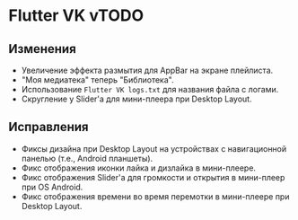 <!-- markdownlint-disable MD033 -->

# Flutter VK vTODO

## Изменения

- Увеличение эффекта размытия для AppBar на экране плейлиста.
- "Моя медиатека" теперь "Библиотека".
- Использование `Flutter VK logs.txt` для названия файла с логами.
- Скругление у Slider'а для мини-плеера при Desktop Layout.

## Исправления

- Фиксы дизайна при Desktop Layout на устройствах с навигационной панелью (т.е., Android планшеты).
- Фикс отображения иконки лайка и дизлайка в мини-плеере.
- Фикс отображения Slider'а для громкости и открытия в мини-плеер при OS Android.
- Фикс отображения времени во время перемотки в мини-плеере при Desktop Layout.

<!-- Изменения с других Pre-release версий, которые должны быть отображены в non-pre версии:

**Важное предупреждение**: это **бета-обновление**, содержащее в себе немало технических изменений. Сейчас приложение находится в частично "поломанном" состоянии. Обновляйтесь только в том случае, если и вправду понимаете, что делаете. Вам, вероятнее всего, придётся откатиться до [предыдущей версии Flutter VK](https://github.com/Zensonaton/FlutterVK/releases) если Вы хотите стабильной работы приложения. **Сейчас очень много всего в приложении поломано**, и я это знаю. К примеру, такие вещи, как открытие плейлистов, кэширование, получение текстов песен и прочего целиком и полностью поломано.

Это обновление привносит в себя огромное техническое изменение: Переход от одной библиотеки для state-менеджмента, [`provider`](https://pub.dev/packages/provider) к другой, [`riverpod`](https://pub.dev/packages/riverpod) и [`flutter_hooks`](https://pub.dev/packages/flutter_hooks), а так же библиотека [`go_router`](https://pub.dev/packages/go_router) для реализации навигации между страницами.

К сожалению, эти технические изменения почти что не видны обычному пользователю, однако они были нужны ради стабильной работы приложения, а так же различных оптимизаций. Однако, несмотря на это, обновление привнесло некоторые изменения интерфейса и прочих функций.

## Изменения

- Настройка "Перемотка при запуске предыдущего трека".
- Настройка "Спойлер следующего трека".
- Новые функции: "Экспорт настроек", "импорт настроек" для синхронизации настроек и локальных изменений треков.
- Новая функция: "Заменить трек локально" на экране информации по треку.
- Анимация Slider'а для мини-плеера при Desktop Layout.
- Избавление от анимации загрузки в виде LinearProgressIndicator в мини-плеере.
- Изменение шрифта для спойлера следующего трека.
- Избавление от надписи "соединение восстановлено".
- Кнопка `...` вместо сердца на экране плейлиста.
- Более сжатый интерфейс для Mobile Layout.
- Отображение иконки кэшированного, локально заменённого, ограниченного треков.
- Другой текст в диалоге при попытке запустить воспроизведение недоступного трека.
- Множество новых комбинаций клавиш:
  - <kbd>F11</kbd> (теперь работает везде).
  - <kbd>CTRL</kbd>+<kbd>◀️</kbd>: предыдущий трек.
  - <kbd>CTRL</kbd>+<kbd>▶️</kbd>: следующий трек.
  - <kbd>CTRL</kbd>+<kbd>F</kbd>: открывает плейлист "любимая музыка".
  - <kbd>CTRL</kbd>+<kbd>S</kbd>: переключение shuffle.
  - <kbd>CTRL</kbd>+<kbd>L</kbd>: переключение повтора текущего трека.
  - <kbd>CTRL</kbd>+<kbd>Q</kbd>: закрыть приложение.
  - <kbd>◀️</kbd>: перемотка назад на 5 секунд.
  - <kbd>▶️</kbd>: перемотка вперёд на 5 секунд.
  - <kbd>🔼</kbd>: +10% громкости.
  - <kbd>🔽</kbd>: -10% громкости.
- Использование Impeller на OS Android.
- Анимация паузы/воспроизведения у кнопки на экране плейлиста.
- Копирование название трека в мини-плеере при Desktop Layout. (сделано по запросу)
- Новая настройка: "альтернативный слайдер воспроизведения".
- Новая настройка: "воспроизведение после закрытия" для OS Android.
- Новая настройка: "перемешка треков при воспроизведении".
- Небольшая оптимизация метода `secondsAsString`.
- Загрузка информации по следующему треку после загрузки информации по текущему.
- Полная перепись мини-плеера снизу:
  - Оптимизации плеера.
  - Множество новых анимаций при паузе, переключения трека.
  - Новый вид у Slider'а на Desktop Layout.
  - Более "аккуратная" система по переключения трека свайпом.
  - Оптимизации плеера (уменьшение количества rebuild'ов).
  - Анимация загрузки во время загрузки трека.
  - Отображение позиции Slider'а в секундах во время перемещения ползунка.
  - Отображение цветов следующего трека перед окончанием воспроизведения текущего, если настройка "спойлер следующего трека" включена.
  - Другая иконка у shuffle мини-плеера во время работы VK Mix.
  - Возможность переключения показа оставшегося времени до окончания трека по нажатию на надпись с временем воспроизведения на Desktop Layout.
- Загрузка обновления на OS Android в зависимости от архитектуры устройства. (сокращение размера файла в 2.5~ раза).
- Улучшения производительности на экране плейлистов.
- Избавление от неработающих опций на экране параметра трека.
- Новая функция: "Поиск по Genius" на экране трека.
- Отображение размера плейлиста в МБ/ГБ при отключении кэширования.
- Новый раздел "библиотека" для Mobile Layout.
- Избавление от раздела "Моя музыка" при Mobile Layout.
- Новый дизайн, а так же кнопки для закрытия разделов при наведении.
- Анимация изменения количества треков на главном экране.
- Перенос кнопок с выключателями разделов наверх на Mobile Layout.
- Кнопка "share playlists dump" на экране debug playlists viewer.
- Использование indent'ов для JSON DB dump.
- Настройка "спойлер следующего трека" теперь прячется при Mobile Layout.
- Избавление от фокуса при запуске воспроизведения трека.
- Избавление от клавиатуры при открытии диалога с параметрами трека.
- Эффект затемнения и размытия для AppBar на экране плейлиста.
- Избегание fallback-цвета при получении цветов обложек трека.
- Изменение текста в ScaffoldMessenger при загрузке обновления.
- Изменение размера верхнего блока с информацией на экране плейлиста, что бы не мешать скроллингу.
- Корректировка размера константы, определяющая размер плейлиста после кэширования.
- Кнопка "сбросить" для функции "заменить обложку".
- Изменения Padding'ов на экране плейлиста.
- Отображение Placeholder'а, если у пользователя нет аватарки в ВК.
- Новая плашка, если рекомендации не подключены.
- Изменение расположения у некоторых настроек.
- Вибрации при изменении настроек.
- Надпись "Debug" у кнопки "О приложении".
- Обработчик ошибки, если после удаления трека прошло немало времени.
- Сохранение состояния loop mode после перезапуска приложения.
- Сохранение громкости плеера после перезапуска приложения (сделано по запросу 😉).
- Восстановление shuffle после запуска VK Mix.
- Реализация функционала по загрузке текстов песен с LRCLIB.
- Изменения некоторых строчек, отображаемых в интерфейсе.
- Улучшения алгоритма поиска обложек через Deezer.
- Улучшение логирования ошибок загрузок при кэшировании.
- Обработчик ошибок при загрузке метаданных трека.
- Избавление от `Thumbnails` внутри объекта `Album` в БД с целью уменьшения места, занимаемого БД.
- Использование браузерного User-Agent для обычного Dio.
- Увеличение количества одновременно кэшируемых треков на мобильных устройствах до 3.
- Реализация prefetching'а для OS Windows.
- Другое отображение subtitle трека у мини-плееров.
- Новая реализация экрана плейлиста.
- Изображения того, что сейчас загружается на экране загрузок.
- Избавление от свечения на экране загрузки у раздела "загружено ранее".
- Избавление от жирного текста у `@username` на экране профиля.
- Увеличение расстояния от названия раздела до содержимого на экране профиля для мобильного интерфейса.
- Отключение показа длительности трека и его кэша на главном экране при мобильном интерфейсе.
- Избавление от анимации размера плеера при Desktop Layout'е.
- Логирование слишком долгой загрузки данных с БД.
- Изменение настройки "тип палитры цветов обложки" теперь изменяет цвета интерфейса мгновенно.
- Реализация системы кэширования плейлистов.
- Кнопка "тип палитры цветов обложки" теперь отключена, если рекомендации не подключены.
- Система для менеджмента загрузок.
- Избавление от старой и неработающей системы кэширования плейлистов.
- Избавление от лишних Repaint'ов благодаря `RepaintBoundary`.
- Кэширование цветов обложек в БД.
- Отображение недоступных треков.
- Вместо ID пользователя отображается его `@username` в профиле.
- Перепись экрана профиля с целью уменьшения количества повторения кода.
- Изменение вида настроек на экране профиля.
- Иконка открытия диалога возле кнопок на экране профиля.
- Изменение названий и описаний у многих настроек для упрощения читабельности.
- Настройка "OLED-тема" теперь отключается, если включена светлая тема.
- Настройка "debug-логирование плеера" теперь отображено лишь на desktop-платформах.
- Пересмотр значений по-умолчанию у настроек.
- Избавление от функционала загрузки треков из Spotify ввиду ограничений со стороны сервера без premium-подписки.
- Возвращение функции "экспорт списка треков".
- Логирование ошибок Provider'ов.
- Новая настройка: "Тип палитры цветов обложки".
- Новое сообщение для README-файла, располагаемый в папке с кэшированными треками.
- Более правильный цвет у "свечения" обложек треков в мини и полноэкранном плееров.
- Своя реализация для получения цветов обложки трека, использующая Isolate где это возможно.
- Избавление от `WelcomeDialog` при авторизации.
- Избавление от `PhotoMaxOrig` ввиду ненадобности.
- Изменение текста для диалога "подключение рекомендаций".
- Избавление от диалога, спрашивающего разрешение на отправку статистики о прослушивании треков.
- Игнорирование ошибки "какой сейчас вайб не был найден".
- Управление плеером теперь использует toggle'ы вместо `!state`.
- Уменьшение количества вызовов `setState` от плеера.
- Удаление настройки "Точный алгоритм цветов плеера".
- Проверка на соответствие ID пользователей ВК при вторичной авторизации.
- Некоторые из кнопок (лайк, дизлайк) вместо полноэкранной анимации загрузки теперь отображают загрузку в самой кнопке.
- Настройка для debug-логирования плеера.
- Длительность треков теперь не отображается в разделе "Совпадения по вкусам".
- Lottie-анимация у VK Mix теперь отображается лишь во время воспроизведения.
- Адекватный Skeleton-loader для VK Mix.
- Система для логирования крашей и других проблем приложения.
- Долгое нажатие на кнопку "паузы" в мини-плеере снизу теперь его насильно останавливает.
- Изменение текста для `WelcomeRoute`.
- Избавление от показа длительности трека на экране плейлиста.
- Улучшения производительности на экране плейлиста.
- Сохранение состояние Shuffle при его переключении через уведомление на OS Android.
- Избавление от старого кода для кэширования для `audio_player`.
- Использование seek-событий вместо position при обновлении уведомления.
- Глобальный поиск и экран "тип палитры цветов обложки" теперь не использует кэшированные изображения.
- Визуальные изменения экрана обновления.
- Кнопка "показать прогресс" при запуске загрузки обновления.
- Использование асинхронных методов для сохранения файлов.
- Хранение всех категорий API методов ВКонтакте в классе `VKAPI`.
- Миграция с `http` на `dio`.
- У `Thumbnails` класса теперь значения не могут быть null.
- Оптимизации, а так же удаление костылей связанных с массовым получением альбомов.
- Избавление от анимации появления изображения трека.
- Использование `/welcome` как go_route вместо `/`.
- Оптимизации.
- Перепись `CachedStreamAudioSource`.
- Обработчики случаев, когда плеер запускал не/кэшированный трек (`ExtendedAudio.isCached`), с/без кэша (`File.exists()`).
- Использование другой структуры папок для треков.
- Избавление от лишних библиотек `media_kit` для Android. Размер приложения уменьшился с ~42 МБ до ~15 МБ.
- Использование более простых операций сравнения плейлистов.
- Небольшое уведомление при установке бета-версии приложения.
- Установка бета-версии приложения теперь автоматически устанавливает бета-канал в настройках.
- Система миграций БД.
- Избавление от ненужных полей в БД.
- Удалил лишние ключи локализации, связанных с предупреждением об оповещении API ВК о прослушивании трека.
- Кнопка "показать список изменений" на экране профиля.
- Увеличение разрешения изображения плейлистов.
- Изменение текста для playlists viewer.
- Обработчик ошибок VK API вместо множества вызовов `raiseOnAPIError`.
- Избавление от лишних `compute` при парсинге JSON в классы.
- Установка `access_token` при помощи Dio Interceptor'ов.
- Избавление от методов `callVkAPI`.
- Поддержка `gzip` для API-запросов, дающий сжатие API-запросов в ~30%.
- Debug-кнопка для бенчмаркинга API-запроса.
- Хранение размера кэшированного трека в БД.
- Категория "визуал" теперь находится выше "музыкального плеера" на экране профиля.
- Запрос на получение уведомлений при запуске приложения.
- Система защиты от downgrade'а БД.

## Фиксы

- Фикс Skeleton Loader'а на экране плейлиста для плейлиста "любимая музыка".
- Фикс выделения текста в мини-плеере на Desktop Layout.
- Исправления кода после миграции на новую версию Flutter.
- Фикс анимации мини-плеера на Desktop Layout.
- Фикс неправильного размера анимации загрузки.
- Фикс неправильного размера анимации загрузки.
- Фикс неправильного расположения текста с описанием типа плейлиста.
- Фикс растягивания экрана плейлиста из-за поиска.
- Фикс закрытия поиска на экране плейлиста кнопкой назад на OS Android.
- Фикс сохранения и загрузки поля `forceDeezerThumbs`.
- Фикс неправильного `Curve` у "стрелочки" у менеджера загрузок.
- Фикс ошибки "setPauseOnMute can only be enabled ..." после импорта настро6ек.
- Фикс проверки на наличие обновлений в debug-режиме.
- Фикс бага, из-за которого обложка трека не обновлялась в мини-плеере снизу после изменения обложки через Deezer.
- Фикс глючного отображения следующего трека после переключения текущего в Desktop Layout.
- Фикс цветов Navigation и status bar'ов на OS Android после закрытия приложения и/ли смены цветовой схемы.
- Фикс цветов интерфейса при светлой теме.
- Фикс постоянного отображения уведомления об установленной бета-версии.
- Фикс отображения обложки как фон полноэкранного плеера.
- Фикс изменения цветов экрана плейлиста в зависимости от трека.
- Фикс лагучей перемотки на OS Windows.
- Фикс постоянных перестроек интерфейса на Desktop Layout из-за `ProgressIndicatorIcon`.
- Фикс обновления трека в медиа-уведомлении.
- Фикс мини-плеера, появляющегося над клавиатурой на экране плейлиста.
- Фикс сломанного кэширования плейлистов.
- Фикс бага на Android, из-за которого треки играли с самого начала после перемотки.
- Фикс открытия экрана с деталями трека зажатием пальца.
- Фикс "застрявшего" прогресса воспроизведения при переключении между треками.
- Фикс невозможности запустить воспроизведение плейлиста на ПК нажатием по центру.
- Фикс запуска других плейлистов после запуска VK Mix.
- Фикс цветов экрана плейлиста.
- Фикс необновляющегося названия плейлиста.
- Фикс отображения текстов песен при Mobile Layout.
- Фикс цветов приложения.
- Фикс OLED-темы.
- Фикс иконки настройки "канал обновлений".
- Фикс появления кнопки "В реальном времени" если не подключены рекомендации ВК.
- Фикс выхода из аккаунта, если нету папки с треками.
- Фикс появления плейлистов из раздела "в реальном времени" в виде Skeleton-loader'ов.
- Фикс входа в приложение ввиду SSL-сертификатов.
- Фикс различных багов интерфейса, связанных с закрытием плеера.
- Фикс запуска приложения.
- Фикс авторизации.
- Фикс цветов "сердечек" у `AudioTrackTile`.
- Фикс иконки у раздела "музыка".
- Фикс цветов для диалога "тип палитры цветов обложки".
- Фикс иконки для диалога "Канал обновлений".
- Фикс запуска неправильного трека.
- Фикс overflow'а на экране с музыкой.
- Фикс отсутствия анимации паузы при полноэкранном мобильном плеере.
- Фикс не переключающегося активного трека на экране плейлиста.
- Фикс появления надписи "Подключить рекомендации ВКонтакте" когда они подключены.
- Фикс возобновления паузы из-за функции "пауза при минимальной громкости".
- Фикс повторного создания `stopOnPause`-таймера.
- Фикс сильно выделяющейся иконки Explicit.
- Фикс отображения переключения shuffle в мини-плеере.
- Фикс загрузки текстов песен с ВКонтакте.
- Фикс неизменяющегося мини-плеера при изменении треков.
- Фикс возможности скроллить текст skeleton loader текста песни в Desktop Layout'е при полноэкранном плеере, а так же эффект fade'а для него.
- Фикс текста в диалоге "тип палитры цветов обложки".
- Фикс работы `FadingListView`.
- Фикс иконки лайка на экране поиска.
- Фикс сохранения плейлиста "результаты поиска" в БД.
- Фикс отображения лайка с других плейлистов.
- Фикс ошибки, связанной с методом `_silentSetPlaylist`.
- Фикс измения размера надписи "Добро пожаловать" на главном экране.
- Фикс необновляющегося полноэкранного плеера.
- Фикс повторной загрузки обновления, если файл обновления уже существует.
- Фикс бага, из-за которого при обновлении данных плейлиста он перемещался в списке плейлистов.
- Фикс вызова `stop` у плеера ввиду ошибок.
- Фикс склонения текста на экране загрузок.
- Фикс мигающих обложек раздела "совпадения по вкусам" при переключении между треками.
- Фикс работы кнопки "воспроизвести все" на главном экране.
- Фикс `Download error` при попытке кэшировать некоторые треки.
- Фикс неправильно отображающейся надписи с длительностью треков в плейлисте.
- Фикс padding'а для мини-плеера при Mobile Layout'е.
- Фикс времени на экране обновления.
- Фикс бага, из-за которого экран с плейлистами не обновлялся.
- Фикс необновляющегося уведомления на OS Android.
- Фикс зависания приложения из-за остановки плеера.
- Фикс смещения текста на экране плейлиста у треков.
- Фикс работы shuffle на OS Windows.
- Фикс работы кнопки дизлайка и лайка в медиа-уведомлении на OS Android.
- Фикс навигационных кнопок OS Android, закрывающих часть диалога обновления.
- Фикс обновления, а так же смещения иконки кэширования на экране плейлистов.
- Фикс работы загрузки обложек через Deezer.
- Фикс бага, из-за которого `gzipDecoder` декодировал обычный JSON.
- Фикс ошибки со спамом на последней строчки трека.
- Фикс поиска на экране плейлиста на Desktop Layout.
- Фикс фокуса при открытии экрана плейлиста на Desktop-платформах.
- Фикс ломающегося главного экрана, если у пользователя нет треков.
- Фикс получения размера кэшированного трека.
- Фикс воспроизведения музыки из-за изменений на стороны серверов ВК.
- Фикс воспроизведения "повреждённых" треков (при mismatch'е размера/слишком маленького размера файла кэша).
- Фикс "null check" при вызове `seekNormalized`.
- Фикс воспроизведения музыки.
- Фикс ошибок "invalid range" из-за `smartCurrentAudio` и подобных.
- Фикс того, что изменение настроек Deezer/LRCLib не применялось сразу же.
- Фикс отображения названия плейлистов раздела "Для Вас".
- Фикс багов, связанных с неправильным сохранением новых версий плейлистов/треков.
- Фикс добавления трека в избранное после его лайка.
- Фикс восстановления удалённого трека.
- Фикс восстановления громкости плеера после перезапуска.
- Фикс сохранения только "изменённых" настроек в `shared_preferences.json`.
- Фикс жеста "назад" для Mobile Layout мини-плеера снизу, который не включал предыдущий трек.
- Фикс загрузки плейлистов в случае отсутствия интернета.
- Фикс работы функции "заменить обложку".
- Фикс необходимости перезапуска приложения для просмотра новой обложки Deezer.
- Фикс того, что в БД сохранялись нелайкнутые треки из "любимой музыки".
- Фикс сохранения громкости плеера после запуска приложения.
- Фиксы багов, связанных с обновлением плейлистов и их треков.
- Фикс загрузки обложки трека из Deezer после использования ручной замены.
- Фикс работы VK Mix.
- Фикс редкого бага, из-за которого загрузка с БД не работала.
- Фикс того, что VK Mix плейлисты сохраняют список треков в БД.
- Фикс открытия плейлистов VK Mix через debug playlist viewer.
- Фикс ошибок, связанных с запуском недоступного трека через Enter на экране плейлиста.
- Фикс работы кнопки "редактировать трек".
- Фикс невозможности отредактировать трек, если у него есть альбом.
- Фикс добавления треков после метода `updatePlaylist`.
- Фикс лишнего места, вызванного mood-плейлистами в разделе "в реальном времени".
- Фикс работы кнопки "кэшировать этот трек".
- Фикс padding'ов на экране с параметрами трека.
- Фикс попытки получения плейлистов после выхода из аккаунта.
- Фикс работы поля `fromAPI`.
- Фикс отображения количество плейлистов пользователя.
- Фикс открытия плейлистов.
- Фикс отображения skeleton loader'ов при открытии плейлиста.
- Фикс ошибки "duplicate keys found" при наведении на иконку менеджера загрузок.
- Фикс получения обложек с Deezer из-за `?` в названии трека.
- Фикс получения цветов плейлистов.
- Множество обработчиков ошибок, которые ранее не работали в Release-версии приложения.
- Фикс отображения Skeleton Loader'а у типа плейлиста.
- Фикс невозможности запустить приложение, если произошла ошибка при миграции БД. В случае ошибки миграции, БД сбрасывается.
- Фикс SSL-сертификатов при воспроизведении музыки.
- Фикс иконки воспроизведения на экране плейлиста.
-->
